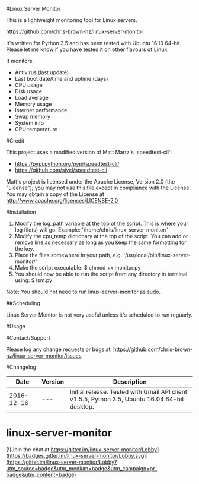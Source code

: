 #Linux Server Monitor

This is a lightweight monitoring tool for Linux servers.

https://github.com/chris-brown-nz/linux-server-monitor

It's written for Python 3.5 and has been tested with Ubuntu 16.10 64-bit. Please let me know if you have tested it on other flavours of Linux.

It monitors:

- Antivirus (last update)
- Last boot date/time and uptime (days)
- CPU usage
- Disk usage
- Load average
- Memory usage
- Internet performance
- Swap memory
- System info
- CPU temperature

#Credit

This project uses a modified version of Matt Martz's 'speedtest-cli':
* https://pypi.python.org/pypi/speedtest-cli/
* https://github.com/sivel/speedtest-cli

Matt's project is licensed under the Apache License, Version 2.0 (the "License"); you may not use this file except in compliance with the License. You may obtain a copy of the License at http://www.apache.org/licenses/LICENSE-2.0

#Installation

1. Modify the log_path variable at the top of the script. This is where your log file(s) will go. Example: '/home/chris/linux-server-monitor/'
2. Modify the cpu_temp dictionary at the top of the script. You can add or remove line as necessary as long as you keep the same formatting for the key.
3. Place the files somewhere in your path, e.g. '/usr/local/bin/linux-server-monitor/'
4. Make the script executable: $ chmod +x monitor.py
5. You should now be able to run the script from any directory in terminal using: $ lsm.py

Note: You should not need to run linux-server-monitor as sudo.

##Scheduling

Linux Server Monitor is not very useful unless it's scheduled to run reguarly. 

#Usage

#Contact/Support



Please log any change requests or bugs at: https://github.com/chris-brown-nz/linux-server-monitor/issues

#Changelog

Date | Version | Description
---- | ------- | -----------
2016-12-16 | --- | Initial release. Tested with Gmail API client v1.5.5, Python 3.5, Ubuntu 16.04 64-bit desktop.


# linux-server-monitor

[![Join the chat at https://gitter.im/linux-server-monitor/Lobby](https://badges.gitter.im/linux-server-monitor/Lobby.svg)](https://gitter.im/linux-server-monitor/Lobby?utm_source=badge&utm_medium=badge&utm_campaign=pr-badge&utm_content=badge)

